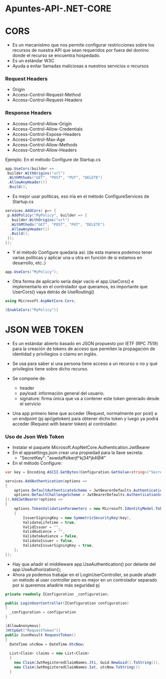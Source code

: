 # Apuntes-API-.NET-CORE

# CORS

- Es un mecanistmo que nos permite configurar restricciones sobre los recursos de nuestra API que sean requeridos por fuera del domino donde el recurso se encuentra hospedado.
- Es un estándar W3C
- Ayuda a evitar llamadas maliciosas a nuestros servicios o recursos

### Request Headers

- Origin
- Access-Control-Request-Method
- Access-Control-Request-Headers

### Response Headers

- Access-Control-Allow-Origin
- Access-Control-Allow-Credentials
- Access-Control-Expose-Headers
- Access-Control-Max-Age
- Access-Control-Allow-Methods
- Access-Control-Allow-Headers

Ejemplo.  En el método Configure de Startup.cs

```C#
app.UseCors(builder =>
 builder.WithOrigins("url")
 .WithMthods("GET", "POST", "PUT", "DELETE")
 .AllowAnyHeader())
 .Build();
```
- Es mejor usar políticas, eso iría en el método ConfigureServices de Startup.cs

```C#
services.AddCors( p=> {
 p.AddPolicy("MyPolicy", builder => {
   builder.WithOrigins("url")
  .WithMthods("GET", "POST", "PUT", "DELETE")
  .AllowAnyHeader())
  .Build();
 });
});
```

- Y el método Configure quedaría así: (de esta manera podemos tener varias políticas y aplicar una u otra en función de si estamos en desarrollo, etc..)

```C#
app.UseCors("MyPolicy");
```

- Otra forma de aplicarlo sería dejar vacío el app.UseCors() e implementarlo en el controlador que queramos, es importante que UserCors() vaya detrás de UseRouting()

```C#
using Microsoft.AspNetCore.Cors;

[EnableCors("MyPolicy")]
```

# JSON WEB TOKEN

- Es un estándar abierto basado en JSON propuesto por IETF (RPC 7519) para la creación de tokens de acceso que permiten la propagación de identidad y priviliegios o claims en inglés.
- Se usa para saber si una persona tiene acceso a un recurso o no y qué privilegios tiene sobre dicho recurso.
- Se compone de:
  - header
  - payload: información general del usuario.
  - signature: firma única que va a contener este token generado desde el servicio

- Una app primero tiene que acceder (Request, normalmente por post) a un endpoint (pj api/getoken) para obtener dicho token y luego ya podrá acceder (Request with bearer token) al controlador.

### Uso de Json Web Token
- Instalar el paquete Microsoft.AspNetCore.Authentication.JwtBearer
- En el appsettings.json crear una propiedad para la llave secreta:
  - "SecretKey": "aswdaffslkerjf^kj34*jk4@#"
- En el método Configure:
```C#
var key = Encoding.ASCII.GetBytes(Configuration.GetValue<string>("SecretKey"));

services.AddAuthentication(options =>
{
    options.DefaultAuthenticateScheme = JwtBearerDefaults.AuthenticationScheme;
    options.DefaultChallengeScheme = JwtBearerDefaults.AuthenticationScheme;
}).AddJwtBearer(options =>
{
    options.TokenValidationParameters = new Microsoft.IdentityModel.Tokens.TokenValidationParameters
    {
        IssuerSigningKey = new SymmetricSecurityKey(key),
        ValidateLifetime = true,
        ValidIssuer = "",
        ValidAudience = "",
        ValidateAudience = false,
        ValidateIssuer = false,
        ValidateIssuerSigningKey = true,
    };
});
```

- Hay que añadir el middleware app.UseAuthentication() por delante del app.UseAuthorization();
- Ahora ya podemos trabajar en el LoginUserController, se puede añadir un método al user controller pero es mejor en un controlador separado por si queremos añadirle más seguridad pj

```C#
private readonly IConfiguration _configuration;

public LoginUserController(IConfiguration configuration)
{
  _configuration = configuration
}

[AllowAnonymous]
[HttpGet("RequestToken")]
public JsonResult RequestToken()
{
  DateTime utcNow = DateTime.UtcNow;
  
  List<Claim> claims = new List<Claim>
  {
    new Claim(JwtRegisteredClaimNames.Jti, Guid.NewGuid().ToString()),
    new Claim(JwtRegisteredClaimNames.Iat, utcNow.ToString())
  }
    
    
    
    
    
    
    
    
    
    
    
    
    
    
    
    
    

